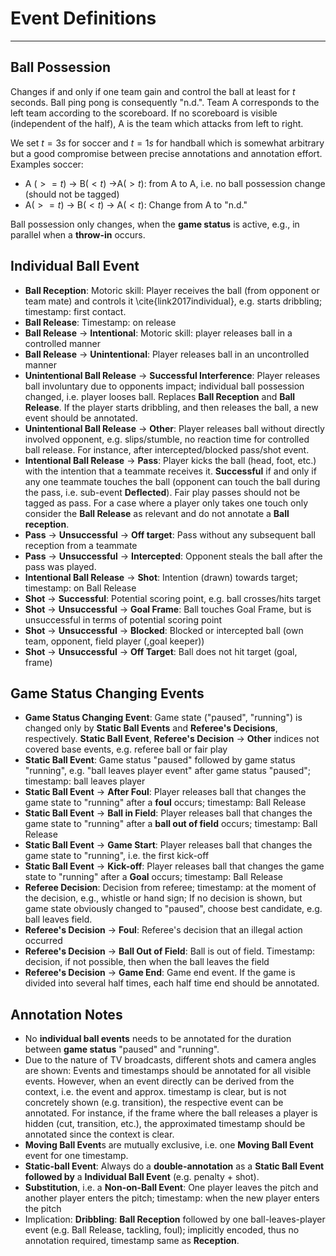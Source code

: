 
# Event Definitions
<hr>

## Ball Possession
Changes if and only if one team gain and control the ball at least for $t$ seconds. 
Ball ping pong is consequently "n.d.". Team A corresponds to the left team according to the scoreboard.
If no scoreboard is visible (independent of the half), A is the team which attacks from left to right.

We set $t=3s$ for soccer and $t=1s$ for handball which is somewhat arbitrary but a good compromise between precise annotations and annotation effort.
Examples soccer:  
-  A ($>=t$) &rarr; B($<t$) &rarr;A($>t$): from A to A, i.e. no ball possession change (should not be tagged)  
-  A($>=t$) &rarr; B($<t$) &rarr; A($<t$): Change from A to "n.d."

Ball possession only changes, when the **game status** is active, e.g., in parallel when a **throw-in** occurs.

## Individual Ball Event

-  **Ball Reception**: Motoric skill: Player receives the ball (from opponent or team mate) and controls it \cite{link2017individual}, e.g. starts dribbling; timestamp: first contact.
-  **Ball Release**: Timestamp: on release
-  **Ball Release** &rarr; **Intentional**: Motoric skill: player releases ball in a controlled manner
-  **Ball Release** &rarr; **Unintentional**: Player releases ball in an uncontrolled manner
-  **Unintentional Ball Release** &rarr; **Successful Interference**: Player releases ball involuntary due to opponents impact; individual ball possession changed, i.e. player looses ball. Replaces **Ball Reception** and **Ball Release**. If the player starts dribbling, and then releases the ball, a new event should be annotated.
-  **Unintentional Ball Release** &rarr; **Other**: Player releases ball without directly involved opponent, e.g. slips/stumble, no reaction time for controlled ball release. For instance, after intercepted/blocked pass/shot event.
-  **Intentional Ball Release** &rarr; **Pass**: Player kicks the ball (head, foot, etc.) with the intention that a teammate receives it. **Successful** if and only if any one teammate touches the ball (opponent can touch the ball during the pass, i.e. sub-event **Deflected**). Fair play passes should not be tagged as pass.
For a case where a player only takes one touch only consider the **Ball Release** as relevant and do not annotate a **Ball reception**.
-  **Pass** &rarr; **Unsuccessful** &rarr; **Off target**: Pass without any subsequent ball reception from a teammate
-  **Pass** &rarr; **Unsuccessful** &rarr; **Intercepted**: Opponent steals the ball after the pass was played.
-  **Intentional Ball Release** &rarr; **Shot**: Intention (drawn) towards target; timestamp: on Ball Release
-   **Shot** &rarr; **Successful**: Potential scoring point, e.g. ball crosses/hits target
-  **Shot**  &rarr; **Unsuccessful** &rarr; **Goal Frame**: Ball touches Goal Frame, but is unsuccessful in terms of potential scoring point 
-  **Shot** &rarr; **Unsuccessful** &rarr; **Blocked**: Blocked or intercepted ball (own team, opponent, field player (,goal keeper)) 
-  **Shot** &rarr; **Unsuccessful** &rarr; **Off Target**: Ball does not hit target (goal, frame)

## Game Status Changing Events

-  **Game Status Changing Event**: Game state ("paused", "running") is changed only by **Static Ball Events** and **Referee's Decisions**, respectively. **Static Ball Event**, **Referee's Decision** &rarr; **Other** indices not covered base events, e.g. referee ball or fair play
-  **Static Ball Event**: Game status "paused" followed by game status "running", e.g. "ball leaves player event" after game status "paused"; timestamp: ball leaves player
-  **Static Ball Event** &rarr; **After Foul**: Player releases ball that changes the game state to "running" after a **foul** occurs; timestamp: Ball Release
-  **Static Ball Event** &rarr; **Ball in Field**: Player releases ball that changes the game state to "running" after a **ball out of field** occurs; timestamp: Ball Release
-  **Static Ball Event** &rarr; **Game Start**: Player releases ball that changes the game state to "running", i.e. the first kick-off
-  **Static Ball Event** &rarr; **Kick-off**: Player releases ball that changes the game state to "running" after a **Goal** occurs; timestamp: Ball Release
-  **Referee Decision**: Decision from referee; timestamp: at the moment of the decision, e.g., whistle or hand sign; If no decision is shown, but game state obviously changed to "paused", choose best candidate, e.g. ball leaves field.
-  **Referee's Decision** &rarr; **Foul**: Referee's decision that an illegal action occurred
-  **Referee's Decision** &rarr; **Ball Out of Field**: Ball is out of field. Timestamp: decision, if not possible, then when the ball leaves the field
-  **Referee's Decision** &rarr; **Game End**: Game end event. If the game is divided into several half times, each half time end should be annotated.

## Annotation Notes
-  No **individual ball events** needs to be annotated for the duration between **game status** "paused" and "running".
-  Due to the nature of TV broadcasts, different shots and camera angles are shown: Events and timestamps should be annotated for all visible events. However, when an event directly can be derived from the context, i.e. the event and approx. timestamp is clear, but is not concretely shown (e.g. transition), the respective event can be annotated. For instance, if the frame where the ball releases a player is hidden (cut, transition, etc.), the approximated timestamp should be annotated since the context is clear.
-  **Moving Ball Event**s are mutually exclusive, i.e. one **Moving Ball Event** event for one timestamp.
-  **Static-ball Event**: Always do a **double-annotation** as a **Static Ball Event** **followed by** a **Individual Ball Event** (e.g. penalty + shot).
-  **Substitution**, i.e. a **Non-on-Ball Event**: One player leaves the pitch and another player enters the pitch; timestamp: when the new player enters the pitch
-  Implication: **Dribbling**: **Ball Reception** followed by one ball-leaves-player event (e.g. Ball Release, tackling, foul); implicitly encoded, thus no annotation required, timestamp same as **Reception**.
